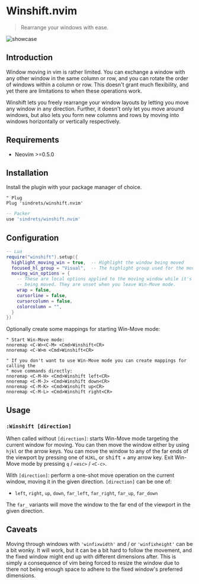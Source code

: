 # Winshift.nvim

> Rearrange your windows with ease.

![showcase](https://user-images.githubusercontent.com/2786478/133154376-539474eb-73c9-4cd7-af8c-a6abb037c061.gif)

## Introduction

Window moving in vim is rather limited. You can exchange a window with any other
window in the same column or row, and you can rotate the order of windows within
a column or row. This doesn't grant much flexibility, and yet there are
limitations to when these operations work.

Winshift lets you freely rearrange your window layouts by letting you move any
window in any direction. Further, it doesn't only let you move around windows,
but also lets you form new columns and rows by moving into windows horizontally
or vertically respectively.

## Requirements

- Neovim >=0.5.0

## Installation

Install the plugin with your package manager of choice.

```vim
" Plug
Plug 'sindrets/winshift.nvim'
```

```lua
-- Packer
use 'sindrets/winshift.nvim'
```

## Configuration

```lua
-- Lua
require("winshift").setup({
  highlight_moving_win = true,  -- Highlight the window being moved
  focused_hl_group = "Visual",  -- The highlight group used for the moving window
  moving_win_options = {
    -- These are local options applied to the moving window while it's
    -- being moved. They are unset when you leave Win-Move mode.
    wrap = false,
    cursorline = false,
    cursorcolumn = false,
    colorcolumn = "",
  }
})
```

Optionally create some mappings for starting Win-Move mode:

```vim
" Start Win-Move mode:
nnoremap <C-W><C-M> <Cmd>Winshift<CR>
nnoremap <C-W>m <Cmd>Winshift<CR>

" If you don't want to use Win-Move mode you can create mappings for calling the
" move commands directly:
nnoremap <C-M-H> <Cmd>Winshift left<CR>
nnoremap <C-M-J> <Cmd>Winshift down<CR>
nnoremap <C-M-K> <Cmd>Winshift up<CR>
nnoremap <C-M-L> <Cmd>Winshift right<CR>
```

## Usage

### `:Winshift [direction]`

When called without `[direction]`: starts Win-Move mode targeting the current
window for moving. You can then move the window either by using `hjkl` or the
arrow keys. You can move the window to any of the far ends of the viewport by
pressing one of `HJKL`, or <kbd>shift</kbd> + any arrow key. Exit Win-Move mode
by pressing `q` / `<esc>` / `<C-c>`.

With `[direction]`: perform a one-shot move operation on the current window,
moving it in the given direction. `[direction]` can be one of:

- `left`, `right`, `up`, `down`, `far_left`, `far_right`, `far_up`, `far_down`

The `far_` variants will move the window to the far
end of the viewport in the given direction.

## Caveats

Moving through windows with `'winfixwidth'` and / or `'winfixheight'` can be a
bit wonky. It will work, but it can be a bit hard to follow the movement, and
the fixed window might end up with different dimensions after. This is simply a
consequence of vim being forced to resize the window due to there not being
enough space to adhere to the fixed window's preferred dimensions.
